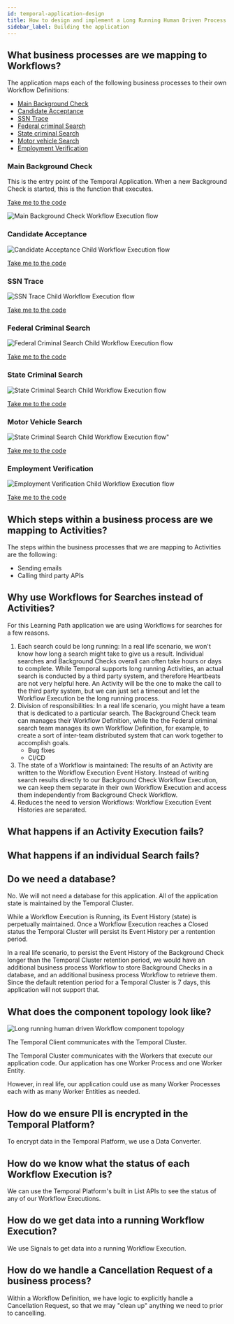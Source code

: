 ```yaml
---
id: temporal-application-design
title: How to design and implement a Long Running Human Driven Process application as a Temporal Application?
sidebar_label: Building the application
---
```


## What business processes are we mapping to Workflows?

The application maps each of the following business processes to their own Workflow Definitions:

- [Main Background Check](#main-background-check)
- [Candidate Acceptance](#candidate-acceptance)
- [SSN Trace](#ssn-trace)
- [Federal criminal Search](#federal-criminal-search)
- [State criminal Search](#state-criminal-search)
- [Motor vehicle Search](#motor-vehicle-search)
- [Employment Verification](#employment-verification)

### Main Background Check

This is the entry point of the Temporal Application.
When a new Background Check is started, this is the function that executes.

<!--SNIPSTART background-checks-main-workflow-definition-->
[Take me to the code](https://github.com/temporalio/background-checks/blob/main/workflows/background_check.go)
<!--SNIPEND-->

![Main Background Check Workflow Execution flow](./static/main-background-check.svg)

### Candidate Acceptance

![Candidate Acceptance Child Workflow Execution flow](./static/candidate-accept-flow.svg)

<!--SNIPSTART background-checks-accept-workflow-definition-->
[Take me to the code](https://github.com/temporalio/background-checks/blob/main/workflows/accept.go)
<!--SNIPEND-->

### SSN Trace

![SSN Trace Child Workflow Execution flow](./static/ssn-trace-flow.svg)

<!--SNIPSTART background-checks-snn-trace-workflow-definition-->
[Take me to the code](https://github.com/temporalio/background-checks/blob/main/workflows/ssn_trace.go)
<!--SNIPEND-->

### Federal Criminal Search

![Federal Criminal Search Child Workflow Execution flow](./static/federal-criminal-search-flow.svg)

<!--SNIPSTART background-checks-federal-criminal-workflow-definition-->
[Take me to the code](https://github.com/temporalio/background-checks/blob/main/workflows/federal_criminal_search.go)
<!--SNIPEND-->

### State Criminal Search

![State Criminal Search Child Workflow Execution flow](./static/state-criminal-search-flow.svg)

<!--SNIPSTART background-checks-state-criminal-workflow-definition-->
[Take me to the code](https://github.com/temporalio/background-checks/blob/main/workflows/state_criminal_search.go)
<!--SNIPEND-->

### Motor Vehicle Search

![State Criminal Search Child Workflow Execution flow"](./static/motor-vehicle-search-flow.svg)

<!--SNIPSTART background-checks-motor-vehicle-workflow-definition-->
[Take me to the code](https://github.com/temporalio/background-checks/blob/main/workflows/motor_vehicle_incident_search.go)
<!--SNIPEND-->

### Employment Verification

![Employment Verification Child Workflow Execution flow](./static/employment-verification-flow.svg)

<!--SNIPSTART background-checks-employment-verification-workflow-definition-->
[Take me to the code](https://github.com/temporalio/background-checks/blob/main/workflows/employment_verification.go)
<!--SNIPEND-->

## Which steps within a business process are we mapping to Activities?

The steps within the business processes that we are mapping to Activities are the following:

- Sending emails
- Calling third party APIs

## Why use Workflows for Searches instead of Activities?

For this Learning Path application we are using Workflows for searches for a few reasons.

1. Each search could be long running: In a real life scenario, we won't know how long a search might take to give us a result. Individual searches and Background Checks overall can often take hours or days to complete. While Temporal supports long running Activities, an actual search is conducted by a third party system, and therefore Heartbeats are not very helpful here. An Activity will be the one to make the call to the third party system, but we can just set a timeout and let the Workflow Execution be the long running process.
2. Division of responsibilities: In a real life scenario, you might have a team that is dedicated to a particular search. The Background Check team can manages their Workflow Definition, while the the Federal criminal search team manages its own Workflow Definition, for example, to create a sort of inter-team distributed system that can work together to accomplish goals.
   - Bug fixes
   - CI/CD
3. The state of a Workflow is maintained: The results of an Activity are written to the Workflow Execution Event History. Instead of writing search results directly to our Background Check Workflow Execution, we can keep them separate in their own Workflow Execution and access them independently from Background Check Workflow.
4. Reduces the need to version Workflows: Workflow Execution Event Histories are separated.

## What happens if an Activity Execution fails?

## What happens if an individual Search fails?

## Do we need a database?

No. We will not need a database for this application.
All of the application state is maintained by the Temporal Cluster.

While a Workflow Execution is Running, its Event History (state) is perpetually maintained.
Once a Workflow Execution reaches a Closed status the Temporal Cluster will persist its Event History per a rentention period.

In a real life scenario, to persist the Event History of the Background Check longer than the Temporal Cluster retention period, we would have an additional business process Workflow to store Background Checks in a database, and an additional business process Workflow to retrieve them. Since the default retention period for a Temporal Cluster is 7 days, this application will not support that.

## What does the component topology look like?

![Long running human driven Workflow component topology](./static/long-running-human-driven-workflow-component-topology.svg)

The Temporal Client communicates with the Temporal Cluster.

The Temporal Cluster communicates with the Workers that execute our application code.
Our application has one Worker Process and one Worker Entity.

However, in real life, our application could use as many Worker Processes each with as many Worker Entities as needed.

## How do we ensure PII is encrypted in the Temporal Platform?

To encrypt data in the Temporal Platform, we use a Data Converter.

## How do we know what the status of each Workflow Execution is?

We can use the Temporal Platform's built in List APIs to see the status of any of our Workflow Executions.

## How do we get data into a running Workflow Execution?

We use Signals to get data into a running Workflow Execution.

## How do we handle a Cancellation Request of a business process?

Within a Workflow Definition, we have logic to explicitly handle a Cancellation Request, so that we may "clean up" anything we need to prior to cancelling.
